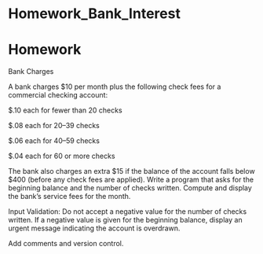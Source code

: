# Homework_Bank_Interest
Homework
=======================================================================

Bank Charges

A bank charges $10 per month plus the following check fees for a commercial checking account:

$.10 each for fewer than 20 checks

$.08 each for 20–39 checks

$.06 each for 40–59 checks

$.04 each for 60 or more checks

The bank also charges an extra $15 if the balance of the account falls below $400 (before any check fees are applied). Write a program that asks for the beginning balance and the number of checks written. Compute and display the bank’s service fees for the month.

Input Validation: Do not accept a negative value for the number of checks written. If a negative value is given for the beginning balance, display an urgent message indicating the account is overdrawn.

Add comments and version control.
